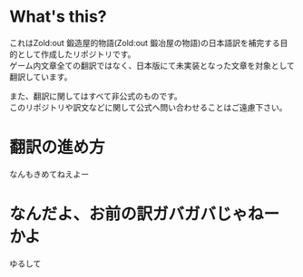 # What's this?
これはZold:out 鍛造屋的物語(Zold:out 鍛冶屋の物語)の日本語訳を補完する目的として作成したリポジトリです。  
ゲーム内文章全ての翻訳ではなく、日本版にて未実装となった文章を対象として翻訳しています。  
  
また、翻訳に関してはすべて非公式のものです。  
このリポジトリや訳文などに関して公式へ問い合わせることはご遠慮下さい。  

# 翻訳の進め方
なんもきめてねえよー  

# なんだよ、お前の訳ガバガバじゃねーかよ
ゆるして